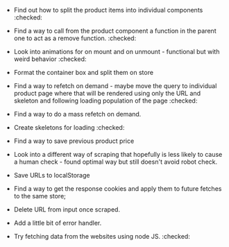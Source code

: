 - Find out how to split the product items into individual components :checked:
- Find a way to call from the product component a function in the parent one to act as a remove function. :checked:
- Look into animations for on mount and on unmount - functional but with weird behavior :checked:
- Format the container box and split them on store
- Find a way to refetch on demand - maybe move the query to individual product page where that will be rendered using only the URL and skeleton and following loading population of the page :checked:
- Find a way to do a mass refetch on demand.
- Create skeletons for loading :checked:
- Find a way to save previous product price
- Look into a different way of scraping that hopefully is less likely to cause a human check - found optimal way but still doesn't avoid robot check.
- Save URLs to localStorage
- Find a way to get the response cookies and apply them to future fetches to the same store;
- Delete URL from input once scraped.
- Add a little bit of error handler.

- Try fetching data from the websites using node JS. :checked:
